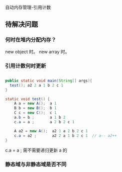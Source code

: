 自动内存管理-引用计数

## 待解决问题
### 何时在堆内分配内存？
new object 时。
new array 时。

### 引用计数何时更新
```java

public static void main(String[] args){
  test(); a2 2 a 1 b 2 c 1 
}

static void test() {
    A a = new A();  a 1
    B b = new B();  b 1
    C c = new C();  c 1
    a.b = b ;       a 1 b 2
    c.a = a ;       a 2 b 2 c 1 

    A a2 = new A();  a2 1 a 2 b 2 c 1
    c.a = a2 ;       a2 2 a 1 b 2 c 1  // a-- a2++
}
```
c.a = a ; 需不需要递归更新 a 的


### 静态域与非静态域是否不同